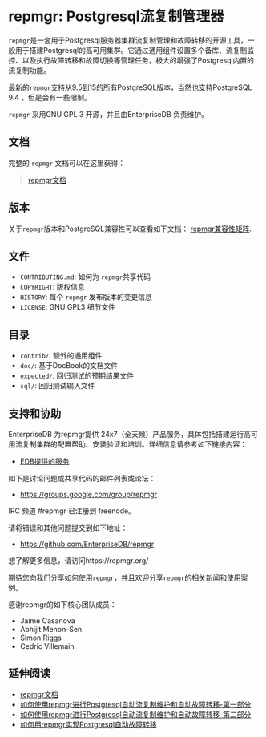 repmgr: Postgresql流复制管理器
==========================================


`repmgr`是一套用于Postgresql服务器集群流复制管理和故障转移的开源工具，一般用于搭建Postgresql的高可用集群。它通过通用组件设置多个备库、流复制监控、以及执行故障转移和故障切换等管理任务，极大的增强了Postgresql内置的流复制功能。

最新的`repmgr`支持从9.5到15的所有PostgreSQL版本，当然也支持PostgreSQL 9.4 ，但是会有一些限制。

`repmgr` 采用GNU GPL 3 开源，并且由EnterpriseDB 负责维护。

文档
-------------

完整的 `repmgr` 文档可以在这里获得：

> [repmgr文档](https://repmgr.org/docs/current/index.html)

版本
--------

关于`repmgr`版本和PostgreSQL兼容性可以查看如下文档：
[repmgr兼容性矩阵](https://repmgr.org/docs/current/install-requirements.html#INSTALL-COMPATIBILITY-MATRIX).

文件
------

 - `CONTRIBUTING.md`: 如何为 `repmgr`共享代码
 - `COPYRIGHT`: 版权信息
 - `HISTORY`: 每个 `repmgr` 发布版本的变更信息
 - `LICENSE`: GNU GPL3 细节文件


目录
-----------

 - `contrib/`: 额外的通用组件
 - `doc/`: 基于DocBook的文档文件
 - `expected/`: 回归测试的预期结果文件
 - `sql/`: 回归测试输入文件


支持和协助
----------------------
EnterpriseDB 为repmgr提供 24x7（全天候）产品服务，具体包括搭建运行高可用流复制集群的配置帮助、安装验证和培训。详细信息请参考如下链接内容：

* [EDB提供的服务](https://www.enterprisedb.com/support/postgresql-support-overview-get-the-most-out-of-postgresql)

如下是讨论问题或共享代码的邮件列表或论坛：

* https://groups.google.com/group/repmgr


IRC 频道 #repmgr 已注册到 freenode。

请将错误和其他问题提交到如下地址：

* https://github.com/EnterpriseDB/repmgr

想了解更多信息，请访问https://repmgr.org/


期待您向我们分享如何使用`repmgr`，并且欢迎分享`repmgr`的相关新闻和使用案例。

感谢repmgr的如下核心团队成员：

* Jaime Casanova
* Abhijit Menon-Sen
* Simon Riggs
* Cedric Villemain

延伸阅读
---------------

* [repmgr文档](https://repmgr.org/docs/current/index.html)
* [如何使用repmgr进行Postgresql自动流复制维护和自动故障转移-第一部分](https://www.2ndquadrant.com/en/blog/how-to-automate-postgresql-12-replication-and-failover-with-repmgr-part-1/)
* [如何使用repmgr进行Postgresql自动流复制维护和自动故障转移-第二部分](https://www.2ndquadrant.com/en/blog/how-to-automate-postgresql-12-replication-and-failover-with-repmgr-part-2/)
* [如何用repmgr实现Postgresql自动故障转移](https://www.enterprisedb.com/postgres-tutorials/how-implement-repmgr-postgresql-automatic-failover)
